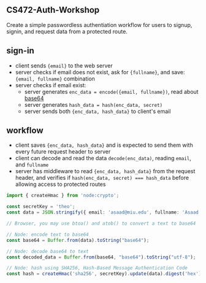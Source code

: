 ## CS472-Auth-Workshop
Create a simple passwordless authentiation workflow for users to signup, signin, and request data from a protected route.

## sign-in
* client sends `{email}` to the web server
* server checks if email does not exist, ask for `{fullname}`, and save: `{email, fullname}` combination
* server checks if email exist:
  * server generates `enc_data = encode({email, fullname})`, read about [base64](https://stackoverflow.com/questions/201479/what-is-base-64-encoding-used-for)
  * server generates `hash_data = hash(enc_data, secret)`
  * server sends both `{enc_data, hash_data}` to client's email

## workflow
* client saves `{enc_data, hash_data}` and is expected to send them with every future request header to server
* client can decode and read the data `decode(enc_data)`, reading `email`, and `fullname`
* server has middleware to read `{enc_data, hash_data}` from the request header, and verifies if `hash(enc_data, secret) === hash_data` before allowing access to protected routes

```typescript
import { createHmac } from 'node:crypto';

const secretKey = 'theo';
const data = JSON.stringify({ email: 'asaad@miu.edu', fullname: 'Asaad Saad' });

// Browser, you may use btoa() and atob() to convert a text to base64

// Node: encode text to base64
const base64 = Buffer.from(data).toString("base64");

// Node: decode base64 to text
const decoded_data = Buffer.from(base64, "base64").toString("utf-8");

// Node: hash using SHA256, Hash-Based Message Authentication Code
const hash = createHmac('sha256', secretKey).update(data).digest('hex');
```
